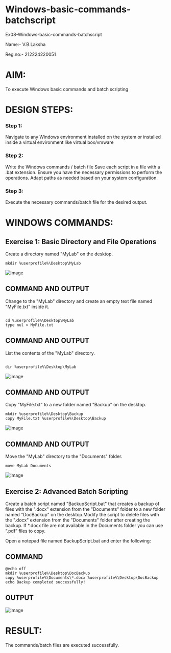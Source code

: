 # Windows-basic-commands-batchscript
Ex08-Windows-basic-commands-batchscript

Name:- V.B.Laksha

Reg.no:- 212224220051

# AIM:
To execute Windows basic commands and batch scripting

# DESIGN STEPS:

### Step 1:

Navigate to any Windows environment installed on the system or installed inside a virtual environment like virtual box/vmware 

### Step 2:

Write the Windows commands / batch file
Save each script in a file with a .bat extension.
Ensure you have the necessary permissions to perform the operations.
Adapt paths as needed based on your system configuration.
### Step 3:

Execute the necessary commands/batch file for the desired output. 




# WINDOWS COMMANDS:
## Exercise 1: Basic Directory and File Operations
Create a directory named "MyLab" on the desktop.

~~~
mkdir %userprofile%\Desktop\MyLab

~~~

![image](https://github.com/user-attachments/assets/e4d4d320-6d2b-414b-97a4-d6e79fc7f4aa)



## COMMAND AND OUTPUT

Change to the "MyLab" directory and create an empty text file named "MyFile.txt" inside it.

~~~

cd %userprofile%\Desktop\MyLab
type nul > MyFile.txt

~~~

## COMMAND AND OUTPUT

List the contents of the "MyLab" directory.

~~~

dir %userprofile%\Desktop\MyLab

~~~

![image](https://github.com/user-attachments/assets/04c42731-1792-4d0b-b3c9-08ff10b18ca1)


## COMMAND AND OUTPUT

Copy "MyFile.txt" to a new folder named "Backup" on the desktop.

~~~
mkdir %userprofile%\Desktop\Backup
copy MyFile.txt %userprofile%\Desktop\Backup
~~~
![image](https://github.com/user-attachments/assets/082c4cdf-8f35-4a0d-a897-8bab0e5634fb)


## COMMAND AND OUTPUT

Move the "MyLab" directory to the "Documents" folder.
~~~
move MyLab Documents
~~~
![image](https://github.com/user-attachments/assets/28de3ca8-bcbb-4e67-a728-0e6af2d0a686)



## Exercise 2: Advanced Batch Scripting
Create a batch script named "BackupScript.bat" that creates a backup of files with the ".docx" extension from the "Documents" folder to a new folder named "DocBackup" on the desktop.Modify the script to delete files with the ".docx" extension from the "Documents" folder after creating the backup. If *.docx file are not available in the Documents folder you can use “.pdf” files to copy.

Open a notepad file named BackupScript.bat and enter the following:

## COMMAND

~~~
@echo off
mkdir %userprofile%\Desktop\DocBackup
copy %userprofile%\Documents\*.docx %userprofile%\Desktop\DocBackup
echo Backup completed successfully!

~~~





## OUTPUT

![image](https://github.com/user-attachments/assets/205ea07c-fe6c-4057-bea5-7e448568d0ed)




# RESULT:
The commands/batch files are executed successfully.

